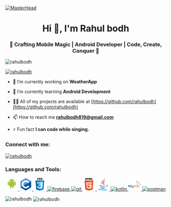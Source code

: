 [![MasterHead](https://1.bp.blogspot.com/-7A4WynwLsMw/XbBpCXG8fHI/AAAAAAAAMt4/uOa1bpLskYgrwGbllhSu2SDj_Mig8SXJQCLcBGAsYHQ/s1600/2000_600px.gif)](https://www.linkedin.com/in/rahulbodh)
<h1 align="center">Hi 👋, I'm Rahul bodh</h1>
<h3 align="center">🚀 Crafting Mobile Magic | Android Developer  | Code, Create, Conquer 🌟</h3>



<p align="left"> <img src="https://komarev.com/ghpvc/?username=rahulbodh&label=Profile%20views&color=0e75b6&style=flat" alt="rahulbodh" /> </p>

<p align="left"> <a href="https://github.com/ryo-ma/github-profile-trophy"><img src="https://github-profile-trophy.vercel.app/?username=rahulbodh" alt="rahulbodh" /></a> </p>

- 🔭 I’m currently working on **WeatherApp**

- 🌱 I’m currently learning **Android Development**

- 👨‍💻 All of my projects are available at [https://github.com/rahulbodh](https://github.com/rahulbodh)

- 📫 How to reach me **rahulbodh819@gmail.com**

- ⚡ Fun fact **I can code while singing.**



<h3 align="left">Connect with me:</h3>
<p align="left">
<a href="https://linkedin.com/in/rahulbodh" target="blank"><img align="center" src="https://raw.githubusercontent.com/rahuldkjain/github-profile-readme-generator/master/src/images/icons/Social/linked-in-alt.svg" alt="rahulbodh" height="30" width="40" /></a>
</p>

<h3 align="left">Languages and Tools:</h3>
<p align="left"> <a href="https://developer.android.com" target="_blank" rel="noreferrer"> <img src="https://raw.githubusercontent.com/devicons/devicon/master/icons/android/android-original-wordmark.svg" alt="android" width="40" height="40"/> </a> <a href="https://www.cprogramming.com/" target="_blank" rel="noreferrer"> <img src="https://raw.githubusercontent.com/devicons/devicon/master/icons/c/c-original.svg" alt="c" width="40" height="40"/> </a> <a href="https://www.w3schools.com/css/" target="_blank" rel="noreferrer"> <img src="https://raw.githubusercontent.com/devicons/devicon/master/icons/css3/css3-original-wordmark.svg" alt="css3" width="40" height="40"/> </a> <a href="https://firebase.google.com/" target="_blank" rel="noreferrer"> <img src="https://www.vectorlogo.zone/logos/firebase/firebase-icon.svg" alt="firebase" width="40" height="40"/> </a> <a href="https://git-scm.com/" target="_blank" rel="noreferrer"> <img src="https://www.vectorlogo.zone/logos/git-scm/git-scm-icon.svg" alt="git" width="40" height="40"/> </a> <a href="https://www.w3.org/html/" target="_blank" rel="noreferrer"> <img src="https://raw.githubusercontent.com/devicons/devicon/master/icons/html5/html5-original-wordmark.svg" alt="html5" width="40" height="40"/> </a> <a href="https://www.java.com" target="_blank" rel="noreferrer"> <img src="https://raw.githubusercontent.com/devicons/devicon/master/icons/java/java-original.svg" alt="java" width="40" height="40"/> </a> <a href="https://kotlinlang.org" target="_blank" rel="noreferrer"> <img src="https://www.vectorlogo.zone/logos/kotlinlang/kotlinlang-icon.svg" alt="kotlin" width="40" height="40"/> </a> <a href="https://www.mysql.com/" target="_blank" rel="noreferrer"> <img src="https://raw.githubusercontent.com/devicons/devicon/master/icons/mysql/mysql-original-wordmark.svg" alt="mysql" width="40" height="40"/> </a> <a href="https://postman.com" target="_blank" rel="noreferrer"> <img src="https://www.vectorlogo.zone/logos/getpostman/getpostman-icon.svg" alt="postman" width="40" height="40"/> </a> </p>

<p><img align="left" src="https://github-readme-stats.vercel.app/api/top-langs?username=rahulbodh&show_icons=true&locale=en&layout=compact" alt="rahulbodh" /></p>



<p>&nbsp;<img align="center" src="https://github-readme-stats.vercel.app/api?username=rahulbodh&show_icons=true&locale=en" alt="rahulbodh" /></p>  

<!--

<p><img align="center" src="https://github-readme-streak-stats.herokuapp.com/?user=rahulbodh&" alt="rahulbodh" /></p> -->
